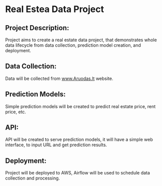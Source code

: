 # Real Estea Data Project

## Project Description:

Project aims to create a real estate data project, that demonstrates whole data lifecycle from data collection, prediction model creation, and deployment.

## Data Collection:

Data will be collected from www.Aruodas.lt website.

## Prediction Models:

Simple prediction models will be created to predict real estate price, rent price, etc.

## API:

API will be created to serve prediction models, it will have a simple web interface, to input URL and get prediction results.

## Deployment:

Project will be deployed to AWS, Airflow will be used to schedule data collection and processing.